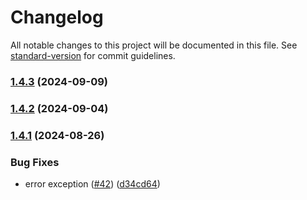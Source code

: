 # Changelog

All notable changes to this project will be documented in this file. See [standard-version](https://github.com/conventional-changelog/standard-version) for commit guidelines.

### [1.4.3](https://github.com/MapColonies/file-syncer/compare/v1.4.2...v1.4.3) (2024-09-09)

### [1.4.2](https://github.com/MapColonies/file-syncer/compare/v1.4.1...v1.4.2) (2024-09-04)

### [1.4.1](https://github.com/MapColonies/file-syncer/compare/v1.4.0...v1.4.1) (2024-08-26)


### Bug Fixes

* error exception ([#42](https://github.com/MapColonies/file-syncer/issues/42)) ([d34cd64](https://github.com/MapColonies/file-syncer/commit/d34cd649d643fbef2a8ca33114a68e462a5a2ff9))
